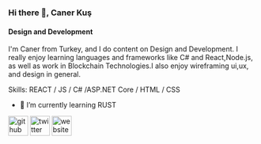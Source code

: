 ### Hi there 👋, Caner Kuş
#### Design and Development
I'm Caner from Turkey, and I do content on Design and Development. I really enjoy learning languages and frameworks like C# and React,Node.js, as well as work in Blockchain Technologies.I also enjoy wireframing ui,ux, and design in general.

Skills: REACT / JS / C# /ASP.NET Core / HTML / CSS


- 🌱 I’m currently learning RUST 


[<img src='https://cdn.jsdelivr.net/npm/simple-icons@3.0.1/icons/github.svg' alt='github' height='40'>](https://github.com/canerkus)  [<img src='https://cdn.jsdelivr.net/npm/simple-icons@3.0.1/icons/twitter.svg' alt='twitter' height='40'>](https://twitter.com/@caner_xyz)  [<img src='https://cdn.jsdelivr.net/npm/simple-icons@3.0.1/icons/icloud.svg' alt='website' height='40'>](canerkus.net)  

